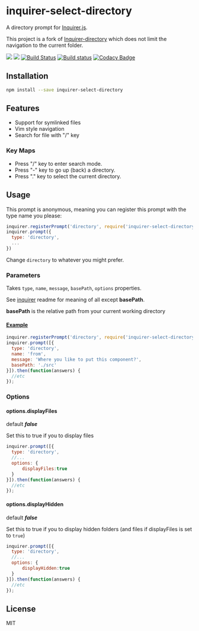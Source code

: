 # inquirer-select-directory

A directory prompt for [Inquirer.js](https://github.com/SBoudrias/Inquirer.js).

This project is a fork of [Inquirer-directory](https://github.com/nicksrandall/inquirer-directory) which does not limit the navigation to the current folder.

<!--[![Issue Count](https://codeclimate.com/github/KamiKillertO/inquirer-select-directory/badges/issue_count.svg)](https://codeclimate.com/github/KamiKillertO/inquirer-select-directory)!-->
![](https://img.shields.io/badge/license-MIT-blue.svg)
[![](https://img.shields.io/badge/release-v1.1.0-blue.svg)](https://github.com/KamiKillertO/inquirer-select-directory/releases/tag/v1.1.0)
[![Build Status](https://travis-ci.org/KamiKillertO/inquirer-select-directory.svg)](https://travis-ci.org/KamiKillertO/inquirer-select-directory)
[![Build status](https://ci.appveyor.com/api/projects/status/fdyk5g3y56381742?svg=true)](https://ci.appveyor.com/project/KamiKillertO/inquirer-select-directory)
[![Codacy Badge](https://api.codacy.com/project/badge/Grade/e6a963539c4440b69356649c0048ea30)](https://www.codacy.com/app/kamikillerto/inquirer-select-directory?utm_source=github.com&amp;utm_medium=referral&amp;utm_content=KamiKillertO/inquirer-select-directory&amp;utm_campaign=Badge_Grade)

## Installation

```bash
npm install --save inquirer-select-directory
```

## Features

-   Support for symlinked files
-   Vim style navigation
-   Search for file with "/" key

### Key Maps

-   Press "/" key to enter search mode.
-   Press "-" key to go up (back) a directory.
-   Press "." key to select the current directory.

## Usage

This prompt is anonymous, meaning you can register this prompt with the type name you please:

```javascript
inquirer.registerPrompt('directory', require('inquirer-select-directory'));
inquirer.prompt({
  type: 'directory',
  ...
})
```

Change `directory` to whatever you might prefer.

### Parameters

Takes `type`, `name`, `message`, `basePath`, `options` properties.

See [inquirer](https://github.com/SBoudrias/Inquirer.js) readme for meaning of all except **basePath**.

**basePath** is the relative path from your current working directory

#### [Example](https://github.com/KamiKillertO/inquirer-select-directory/tree/develop/example/example.js)

```javascript
inquirer.registerPrompt('directory', require('inquirer-select-directory'));
inquirer.prompt([{
  type: 'directory',
  name: 'from',
  message: 'Where you like to put this component?',
  basePath: './src'
}]).then(function(answers) {
  //etc
});
```

### Options

#### options.displayFiles

default ***false***

Set this to true if you to display files

```javascript
inquirer.prompt([{
  type: 'directory',
  //...
  options: {
      displayFiles:true
  }
}]).then(function(answers) {
  //etc
});
```

#### options.displayHidden

default ***false***

Set this to true if you to display hidden folders (and files if displayFiles is set to `true`) 

```javascript
inquirer.prompt([{
  type: 'directory',
  //...
  options: {
      displayHidden:true
  }
}]).then(function(answers) {
  //etc
});
```

## License

MIT
